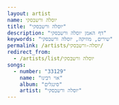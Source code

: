 ```yaml
---
layout: artist
name: יוסלה ורשבסקי
title: "יוסלה ורשבסקי"
description: "דף האמן יוסלה ורשבסקי"
keywords: "שירים, מוזיקה, יוסלה ורשבסקי"
permalink: /artists/יוסלה-ורשבסקי/
redirect_from:
  - /artists/list/יוסלה ורשבסקי
songs:
  - number: "33129"
    name: "אוי רבינו"
    album: "סינגלים"
    artist: "יוסלה ורשבסקי"
---
```


